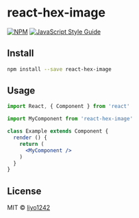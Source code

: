 # react-hex-image

> 

[![NPM](https://img.shields.io/npm/v/react-hex-image.svg)](https://www.npmjs.com/package/react-hex-image) [![JavaScript Style Guide](https://img.shields.io/badge/code_style-standard-brightgreen.svg)](https://standardjs.com)

## Install

```bash
npm install --save react-hex-image
```

## Usage

```jsx
import React, { Component } from 'react'

import MyComponent from 'react-hex-image'

class Example extends Component {
  render () {
    return (
      <MyComponent />
    )
  }
}
```

## License

MIT © [liyo1242](https://github.com/liyo1242)
